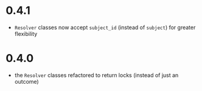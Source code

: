 # 0.4.1

* `Resolver` classes now accept `subject_id` (instead of `subject`) for greater flexibility

# 0.4.0

* the `Resolver` classes refactored to return locks (instead of just an outcome)
